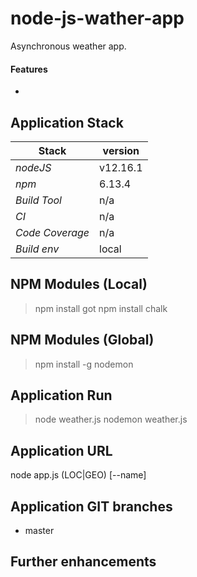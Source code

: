 # node-js-wather-app
Asynchronous weather app.

#### Features 
- 

## 

## Application Stack

Stack  | version |
--- | --- |  
*nodeJS* | v12.16.1
*npm* | 6.13.4
*Build Tool* | n/a
*CI* | n/a
*Code Coverage* | n/a
*Build env* | local

## NPM Modules (Local)
> npm install got
> npm install chalk


## NPM Modules (Global)
> npm install -g nodemon

## Application Run
> node weather.js
> nodemon weather.js

## Application URL
node app.js (LOC|GEO) [--name] 
## Application GIT branches
- master

## Further enhancements 
